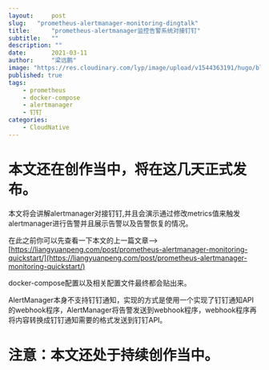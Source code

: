 ```yaml
---
layout:     post 
slug:   "prometheus-alertmanager-monitoring-dingtalk"
title:      "prometheus-alertmanager监控告警系统对接钉钉"
subtitle:   ""
description: ""
date:       2021-03-11
author:     "梁远鹏"
image: "https://res.cloudinary.com/lyp/image/upload/v1544363191/hugo/blog.github.io/743a4e9227e1f14cb24a1eb6db29e183.jpg"
published: true
tags:
    - prometheus
    - docker-compose
    - alertmanager
    - 钉钉
categories: 
    - CloudNative
---
```


# 本文还在创作当中，将在这几天正式发布。  

本文将会讲解alertmanager对接钉钉,并且会演示通过修改metrics值来触发alertmanager进行告警并且展示告警以及告警恢复的情况。  

在此之前你可以先查看一下本文的上一篇文章-->[https://liangyuanpeng.com/post/prometheus-alertmanager-monitoring-quickstart/](https://liangyuanpeng.com/post/prometheus-alertmanager-monitoring-quickstart/)  

docker-compose配置以及相关配置文件最终都会贴出来。 

AlertManager本身不支持钉钉通知，实现的方式是使用一个实现了钉钉通知API的webhook程序，AlertManager将告警发送到webhook程序，webhook程序再将内容转换成钉钉通知需要的格式发送到钉钉API。

# 注意：本文还处于持续创作当中。